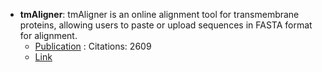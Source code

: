 - **tmAligner**: tmAligner is an online alignment tool for transmembrane proteins, allowing users to paste or upload sequences in FASTA format for alignment.
	- [Publication](https://doi.org/10.1093/nar/gki524) : Citations: 2609
	- [Link](http://skuastk.org/tmaligner/)
